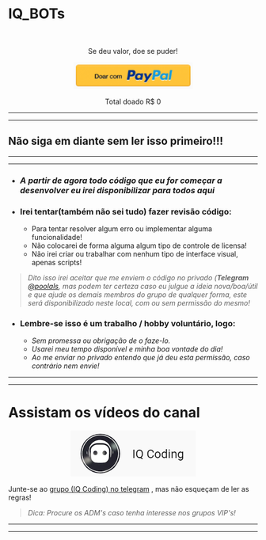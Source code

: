 # __IQ_BOTs__

<br />

<p align="center">Se deu valor, doe se puder!</p>
<p align="center">
  <a href="http://bit.ly/3cdOSu2">
    <img alt="Doe clicando aqui" src="imgs/donate_paypal.png">
  </a>
</p>
<p align="center">Total doado R$ 0</p>

***
***

## __Não siga em diante sem ler isso primeiro!!!__

***
***

- ### _A partir de agora todo código que eu for começar a desenvolver eu irei disponibilizar para todos aqui_

- ### **Irei tentar(também não sei tudo) fazer revisão código:**
    + Para tentar resolver algum erro ou implementar alguma funcionalidade!
    + Não colocarei de forma alguma algum tipo de controle de licensa!
    + Não irei criar ou trabalhar com nenhum tipo de interface visual, apenas scripts!

> _Dito isso irei aceitar que me enviem o código no privado (___Telegram___ [@poolals](http://bit.ly/3h2C4ZU), mas podem ter certeza caso eu julgue a ideia nova/boa/útil e que ajude os demais membros do grupo de qualquer forma, este será disponibilizado neste local, com ou sem permissão do mesmo!_

- ### **Lembre-se isso é um trabalho / hobby voluntário, logo:**
    + _Sem promessa ou obrigação de o faze-lo._
    + _Usarei meu tempo disponível e minha boa vontade do dia!_
    + _Ao me enviar no privado entendo que já deu esta permissão, caso contrário nem envie!_

***
***

# __Assistam os vídeos do canal__

<p align="center">
  <a href="https://bit.ly/2EgL0Mk">
    <img alt="IQ Coding" src="imgs/iq_coding.png">
  </a>
</p>

Junte-se ao [grupo (IQ Coding) no telegram](https://bit.ly/3hMMcVE) , mas não esqueçam de ler as regras!

>_Dica: Procure os ADM's caso tenha interesse nos grupos VIP's!_

***
***

<br />



